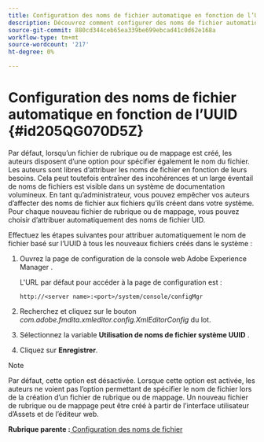 ```yaml
---
title: Configuration des noms de fichier automatique en fonction de l’UUID
description: Découvrez comment configurer des noms de fichier automatique en fonction de l’UUID
source-git-commit: 880cd344ceb65ea339be699ebcad41c0d62e168a
workflow-type: tm+mt
source-wordcount: '217'
ht-degree: 0%

---
```


# Configuration des noms de fichier automatique en fonction de l’UUID {#id205QG070D5Z}

Par défaut, lorsqu’un fichier de rubrique ou de mappage est créé, les auteurs disposent d’une option pour spécifier également le nom du fichier. Les auteurs sont libres d’attribuer les noms de fichier en fonction de leurs besoins. Cela peut toutefois entraîner des incohérences et un large éventail de noms de fichiers est visible dans un système de documentation volumineux. En tant qu’administrateur, vous pouvez empêcher vos auteurs d’affecter des noms de fichier aux fichiers qu’ils créent dans votre système. Pour chaque nouveau fichier de rubrique ou de mappage, vous pouvez choisir d’attribuer automatiquement des noms de fichier UID.

Effectuez les étapes suivantes pour attribuer automatiquement le nom de fichier basé sur l’UUID à tous les nouveaux fichiers créés dans le système :

1. Ouvrez la page de configuration de la console web Adobe Experience Manager .

   L&#39;URL par défaut pour accéder à la page de configuration est :

   ```http
   http://<server name>:<port>/system/console/configMgr
   ```

1. Recherchez et cliquez sur le bouton *com.adobe.fmdita.xmleditor.config.XmlEditorConfig* du lot.

1. Sélectionnez la variable **Utilisation de noms de fichier système UUID** .

1. Cliquez sur **Enregistrer**.


>[!NOTE]
>
> Par défaut, cette option est désactivée. Lorsque cette option est activée, les auteurs ne voient pas l’option permettant de spécifier le nom de fichier lors de la création d’un fichier de rubrique ou de mappage. Un nouveau fichier de rubrique ou de mappage peut être créé à partir de l’interface utilisateur d’Assets et de l’éditeur web.

**Rubrique parente :**[ Configuration des noms de fichier](conf-file-names.md)

